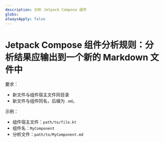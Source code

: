 ```yaml
---
description: 分析 Jetpack Compose 组件
globs: 
alwaysApply: false
---
```

# Jetpack Compose 组件分析规则：分析结果应输出到一个新的 Markdown 文件中

要求：

- 新文件与组件宿主文件同目录
- 新文件与组件同名，后缀为 `.md`。

示例：

- 组件宿主文件：`path/to/file.kt`
- 组件名：`MyComponent`
- 分析文件：`path/to/MyComponent.md`
